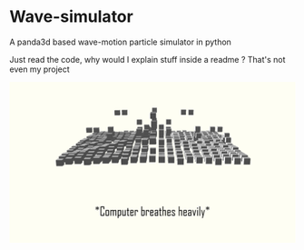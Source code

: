 # Wave-simulator
A panda3d based wave-motion particle simulator in python

Just read the code, why would I explain stuff inside a readme ? That's not even my project


![](WaveSim_screenshot01.png)
